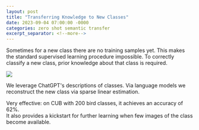 ```yaml
---
layout: post
title: "Transferring Knowledge to New Classes"
date: 2023-09-04 07:00:00 -0000
categories: zero shot semantic transfer
excerpt_separator: <!--more-->
---
```


Sometimes for a new class there are no training samples yet.
This makes the standard supervised learning procedure impossible.
To correctly classify a new class, prior knowledge about that class is required.

<img src="https://gertjanburghouts.github.io/pictures/cub_reconstruction.jpg">

We leverage ChatGPT's descriptions of classes.
Via language models we reconstruct the new class via sparse linear estimation.

Very effective: on CUB with 200 bird classes, it achieves an accuracy of 62%.  
It also provides a kickstart for further learning when few images of the class become available.  
